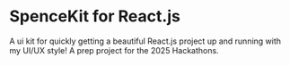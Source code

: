 # SpenceKit for React.js
A ui kit for quickly getting a beautiful React.js project up and running with my UI/UX style! A prep project for the 2025 Hackathons.